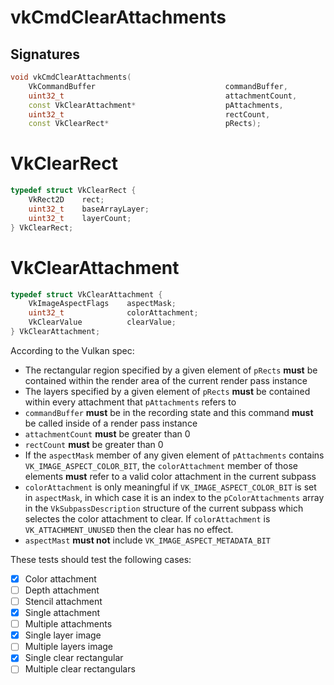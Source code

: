 # vkCmdClearAttachments

## Signatures
```c++
void vkCmdClearAttachments(
    VkCommandBuffer                             commandBuffer,
    uint32_t                                    attachmentCount,
    const VkClearAttachment*                    pAttachments,
    uint32_t                                    rectCount,
    const VkClearRect*                          pRects);
```

# VkClearRect
```c++
typedef struct VkClearRect {
    VkRect2D    rect;
    uint32_t    baseArrayLayer;
    uint32_t    layerCount;
} VkClearRect;
```

# VkClearAttachment
```c++
typedef struct VkClearAttachment {
    VkImageAspectFlags    aspectMask;
    uint32_t              colorAttachment;
    VkClearValue          clearValue;
} VkClearAttachment;
```

According to the Vulkan spec:
- The rectangular region specified by a given element of `pRects` **must** be
  contained within the render area of the current render pass instance
- The layers specified by a given element of `pRects` **must** be contained
  within every attachment that `pAttachments` refers to
- `commandBuffer` **must** be in the recording state and this command **must**
  be called inside of a render pass instance
- `attachmentCount` **must** be greater than 0
- `rectCount` **must** be greater than 0
- If the `aspectMask` member of any given element of `pAttachments` contains
  `VK_IMAGE_ASPECT_COLOR_BIT`, the `colorAttachment` member of those elements
  **must** refer to a valid color attachment in the current subpass
- `colorAttachment` is only meaningful if `VK_IMAGE_ASPECT_COLOR_BIT` is set in
  `aspectMask`, in which case it is an index to the `pColorAttachments` array
  in the `VkSubpassDescription` structure of the current subpass which selectes
  the color attachment to clear. If `colorAttachment` is `VK_ATTACHMENT_UNUSED`
  then the clear has no effect.
- `aspectMast` **must not** include `VK_IMAGE_ASPECT_METADATA_BIT`

These tests should test the following cases:
- [x] Color attachment
- [ ] Depth attachment
- [ ] Stencil attachment
- [x] Single attachment
- [ ] Multiple attachments
- [x] Single layer image
- [ ] Multiple layers image
- [x] Single clear rectangular
- [ ] Multiple clear rectangulars
